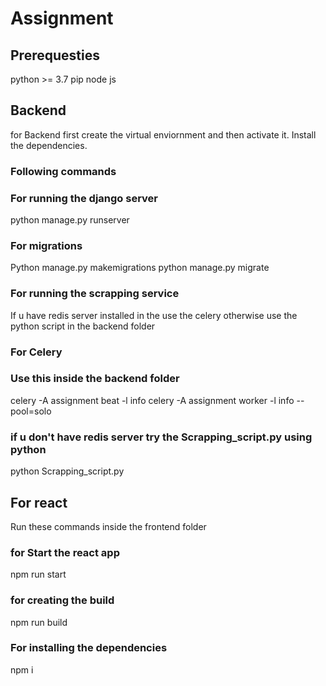 # Assignment
## Prerequesties
python >= 3.7
pip
node js

## Backend

for Backend first create the virtual enviornment and then activate it. Install the dependencies.
### Following commands
### For running the django server
python manage.py runserver
### For migrations
Python manage.py makemigrations
python manage.py migrate

### For running the scrapping service
If u have redis server installed in the use the celery otherwise use the python script in the backend folder

### For Celery
### Use this inside the backend folder
celery -A assignment beat -l info
celery -A assignment worker -l info --pool=solo


### if u don't have redis server try the Scrapping_script.py using python
python Scrapping_script.py 

## For react
Run these commands inside the frontend folder

### for Start the react app
npm run start

### for creating the build
npm run build 

### For installing the dependencies
npm i